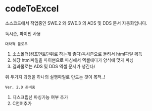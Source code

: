 # codeToExcel

소스코드에서 작업중인 SWE.2 와 SWE.3 의 ADS 및 DDS 문서 자동화입니다.  
  
독시즌, 파이썬 사용  
  
``대략적 플로우``  
1. 소스폴더(컴포먼트단위로 하는게 좋다)독시즌으로 돌려서 html파일 획득   
2. 해당 html파일을 파이썬으로 파싱해서 엑셀에다가 양식에 맞게 파싱
3. 결과물로는 ADS 및 DDS 엑셀 문서가 생긴다/
       
위 두가지 과정을 하나의 실행파일로 만드는 것이 목적..!

`` Ver. 2.0 준비중 ``
1. 디스크립션 파싱가능 여부 추가
2. C언어추가
   
